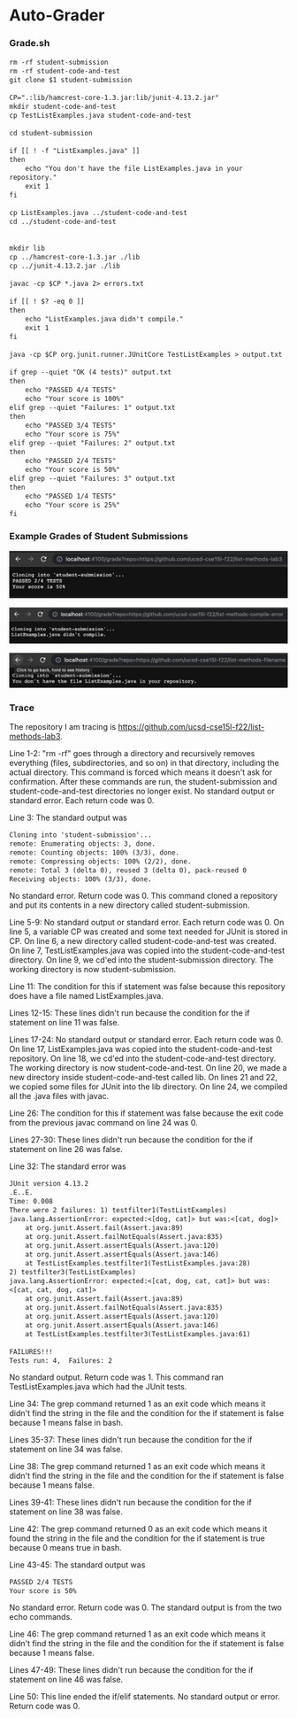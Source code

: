 # Auto-Grader
### Grade.sh
```
rm -rf student-submission
rm -rf student-code-and-test
git clone $1 student-submission

CP=".:lib/hamcrest-core-1.3.jar:lib/junit-4.13.2.jar"
mkdir student-code-and-test
cp TestListExamples.java student-code-and-test

cd student-submission

if [[ ! -f "ListExamples.java" ]]
then 
    echo "You don't have the file ListExamples.java in your repository."
    exit 1
fi

cp ListExamples.java ../student-code-and-test
cd ../student-code-and-test


mkdir lib
cp ../hamcrest-core-1.3.jar ./lib
cp ../junit-4.13.2.jar ./lib

javac -cp $CP *.java 2> errors.txt

if [[ ! $? -eq 0 ]]
then 
    echo "ListExamples.java didn't compile."
    exit 1
fi

java -cp $CP org.junit.runner.JUnitCore TestListExamples > output.txt

if grep --quiet "OK (4 tests)" output.txt
then
    echo "PASSED 4/4 TESTS"
    echo "Your score is 100%"  
elif grep --quiet "Failures: 1" output.txt
then
    echo "PASSED 3/4 TESTS"
    echo "Your score is 75%"  
elif grep --quiet "Failures: 2" output.txt
then
    echo "PASSED 2/4 TESTS"
    echo "Your score is 50%"  
elif grep --quiet "Failures: 3" output.txt
then
    echo "PASSED 1/4 TESTS"
    echo "Your score is 25%"  
fi
```

### Example Grades of Student Submissions
![Image](Screenshots/list-methods-lab3.png)
 
![Image](Screenshots/list-methods-compile-error.png)

![Image](Screenshots/list-methods-filename1.png)

### Trace
The repository I am tracing is https://github.com/ucsd-cse15l-f22/list-methods-lab3.

Line 1-2: "rm -rf" goes through a directory and recursively removes everything (files, subdirectories, and so on) in that directory, including the actual directory. This command is forced which means it doesn't ask for confirmation. After these commands are run, the student-submission and student-code-and-test directories no longer exist. No standard output or standard error. Each return code was 0. 

Line 3: The standard output was 
```
Cloning into 'student-submission'...
remote: Enumerating objects: 3, done.
remote: Counting objects: 100% (3/3), done.
remote: Compressing objects: 100% (2/2), done.
remote: Total 3 (delta 0), reused 3 (delta 0), pack-reused 0
Receiving objects: 100% (3/3), done.
```
No standard error. Return code was 0. This command cloned a repository and put its contents in a new directory called student-submission.

Line 5-9: No standard output or standard error. Each return code was 0. On line 5, a variable CP was created and some text needed for JUnit is stored in CP. On line 6, a new directory called student-code-and-test was created. On line 7, TestListExamples.java was copied into the student-code-and-test directory. On line 9, we cd'ed into the student-submission directory. The working directory is now student-submission.

Line 11: The condition for this if statement was false because this repository does have a file named ListExamples.java.

Lines 12-15: These lines didn't run because the condition for the if statement on line 11 was false.

Lines 17-24: No standard output or standard error. Each return code was 0. On line 17, ListExamples.java was copied into the student-code-and-test repository. On line 18, we cd'ed into the student-code-and-test directory. The working directory is now student-code-and-test. On line 20, we made a new directory inside student-code-and-test called lib. On lines 21 and 22, we copied some files for JUnit into the lib directory. On line 24, we compiled all the .java files with javac.

Line 26: The condition for this if statement was false because the exit code from the previous javac command on line 24 was 0.

Lines 27-30: These lines didn't run because the condition for the if statement on line 26 was false.

Line 32: The standard error was 
```
JUnit version 4.13.2
.E..E.
Time: 0.008
There were 2 failures: 1) testfilter1(TestListExamples)
java.lang.AssertionError: expected:<[dog, cat]> but was:<[cat, dog]>
	at org.junit.Assert.fail(Assert.java:89)
	at org.junit.Assert.failNotEquals(Assert.java:835)
	at org.junit.Assert.assertEquals(Assert.java:120)
	at org.junit.Assert.assertEquals(Assert.java:146)
	at TestListExamples.testfilter1(TestListExamples.java:28)
2) testfilter3(TestListExamples)
java.lang.AssertionError: expected:<[cat, dog, cat, cat]> but was:<[cat, cat, dog, cat]>
	at org.junit.Assert.fail(Assert.java:89)
	at org.junit.Assert.failNotEquals(Assert.java:835)
	at org.junit.Assert.assertEquals(Assert.java:120)
	at org.junit.Assert.assertEquals(Assert.java:146)
	at TestListExamples.testfilter3(TestListExamples.java:61)

FAILURES!!!
Tests run: 4,  Failures: 2
``` 
No standard output. Return code was 1. This command ran TestListExamples.java which had the JUnit tests.

Line 34: The grep command returned 1 as an exit code which means it didn't find the string in the file and the condition for the if statement is false because 1 means false in bash.

Lines 35-37: These lines didn't run because the condition for the if statement on line 34 was false.

Line 38: The grep command returned 1 as an exit code which means it didn't find the string in the file and the condition for the if statement is false because 1 means false.

Lines 39-41: These lines didn't run because the condition for the if statement on line 38 was false.

Line 42: The grep command returned 0 as an exit code which means it found the string in the file and the condition for the if statement is true because 0 means true in bash.

Line 43-45: The standard output was
```
PASSED 2/4 TESTS
Your score is 50%
```
No standard error. Return code was 0. The standard output is from the two echo commands.

Line 46: The grep command returned 1 as an exit code which means it didn't find the string in the file and the condition for the if statement is false because 1 means false.

Lines 47-49: These lines didn't run because the condition for the if statement on line 46 was false.

Line 50: This line ended the if/elif statements. No standard output or error. Return code was 0.